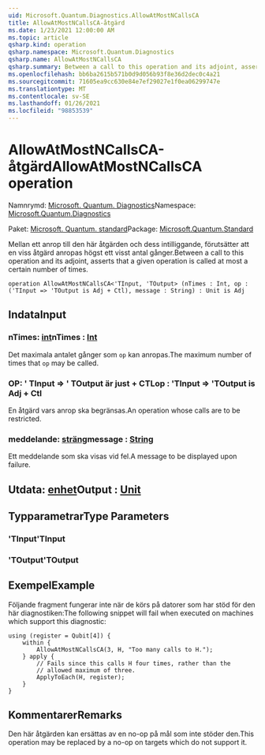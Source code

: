 ```yaml
---
uid: Microsoft.Quantum.Diagnostics.AllowAtMostNCallsCA
title: AllowAtMostNCallsCA-åtgärd
ms.date: 1/23/2021 12:00:00 AM
ms.topic: article
qsharp.kind: operation
qsharp.namespace: Microsoft.Quantum.Diagnostics
qsharp.name: AllowAtMostNCallsCA
qsharp.summary: Between a call to this operation and its adjoint, asserts that a given operation is called at most a certain number of times.
ms.openlocfilehash: bb6ba2615b571b0d9d056b93f8e36d2dec0c4a21
ms.sourcegitcommit: 71605ea9cc630e84e7ef29027e1f0ea06299747e
ms.translationtype: MT
ms.contentlocale: sv-SE
ms.lasthandoff: 01/26/2021
ms.locfileid: "98853539"
---
```

# <a name="allowatmostncallsca-operation"></a><span data-ttu-id="5fc23-102">AllowAtMostNCallsCA-åtgärd</span><span class="sxs-lookup"><span data-stu-id="5fc23-102">AllowAtMostNCallsCA operation</span></span>

<span data-ttu-id="5fc23-103">Namnrymd: [Microsoft. Quantum. Diagnostics](xref:Microsoft.Quantum.Diagnostics)</span><span class="sxs-lookup"><span data-stu-id="5fc23-103">Namespace: [Microsoft.Quantum.Diagnostics](xref:Microsoft.Quantum.Diagnostics)</span></span>

<span data-ttu-id="5fc23-104">Paket: [Microsoft. Quantum. standard](https://nuget.org/packages/Microsoft.Quantum.Standard)</span><span class="sxs-lookup"><span data-stu-id="5fc23-104">Package: [Microsoft.Quantum.Standard](https://nuget.org/packages/Microsoft.Quantum.Standard)</span></span>


<span data-ttu-id="5fc23-105">Mellan ett anrop till den här åtgärden och dess intilliggande, förutsätter att en viss åtgärd anropas högst ett visst antal gånger.</span><span class="sxs-lookup"><span data-stu-id="5fc23-105">Between a call to this operation and its adjoint, asserts that a given operation is called at most a certain number of times.</span></span>

```qsharp
operation AllowAtMostNCallsCA<'TInput, 'TOutput> (nTimes : Int, op : ('TInput => 'TOutput is Adj + Ctl), message : String) : Unit is Adj
```


## <a name="input"></a><span data-ttu-id="5fc23-106">Indata</span><span class="sxs-lookup"><span data-stu-id="5fc23-106">Input</span></span>

### <a name="ntimes--int"></a><span data-ttu-id="5fc23-107">nTimes: [int](xref:microsoft.quantum.lang-ref.int)</span><span class="sxs-lookup"><span data-stu-id="5fc23-107">nTimes : [Int](xref:microsoft.quantum.lang-ref.int)</span></span>

<span data-ttu-id="5fc23-108">Det maximala antalet gånger som `op` kan anropas.</span><span class="sxs-lookup"><span data-stu-id="5fc23-108">The maximum number of times that `op` may be called.</span></span>


### <a name="op--tinput--toutput--is-adj--ctl"></a><span data-ttu-id="5fc23-109">OP: ' TInput => ' TOutput är just + CTL</span><span class="sxs-lookup"><span data-stu-id="5fc23-109">op : 'TInput => 'TOutput  is Adj + Ctl</span></span>

<span data-ttu-id="5fc23-110">En åtgärd vars anrop ska begränsas.</span><span class="sxs-lookup"><span data-stu-id="5fc23-110">An operation whose calls are to be restricted.</span></span>


### <a name="message--string"></a><span data-ttu-id="5fc23-111">meddelande: [sträng](xref:microsoft.quantum.lang-ref.string)</span><span class="sxs-lookup"><span data-stu-id="5fc23-111">message : [String](xref:microsoft.quantum.lang-ref.string)</span></span>

<span data-ttu-id="5fc23-112">Ett meddelande som ska visas vid fel.</span><span class="sxs-lookup"><span data-stu-id="5fc23-112">A message to be displayed upon failure.</span></span>



## <a name="output--unit"></a><span data-ttu-id="5fc23-113">Utdata: [enhet](xref:microsoft.quantum.lang-ref.unit)</span><span class="sxs-lookup"><span data-stu-id="5fc23-113">Output : [Unit](xref:microsoft.quantum.lang-ref.unit)</span></span>



## <a name="type-parameters"></a><span data-ttu-id="5fc23-114">Typparametrar</span><span class="sxs-lookup"><span data-stu-id="5fc23-114">Type Parameters</span></span>

### <a name="tinput"></a><span data-ttu-id="5fc23-115">'TInput</span><span class="sxs-lookup"><span data-stu-id="5fc23-115">'TInput</span></span>


### <a name="toutput"></a><span data-ttu-id="5fc23-116">'TOutput</span><span class="sxs-lookup"><span data-stu-id="5fc23-116">'TOutput</span></span>



## <a name="example"></a><span data-ttu-id="5fc23-117">Exempel</span><span class="sxs-lookup"><span data-stu-id="5fc23-117">Example</span></span>

<span data-ttu-id="5fc23-118">Följande fragment fungerar inte när de körs på datorer som har stöd för den här diagnostiken:</span><span class="sxs-lookup"><span data-stu-id="5fc23-118">The following snippet will fail when executed on machines which support this diagnostic:</span></span>

```qsharp
using (register = Qubit[4]) {
    within {
        AllowAtMostNCallsCA(3, H, "Too many calls to H.");
    } apply {
        // Fails since this calls H four times, rather than the
        // allowed maximum of three.
        ApplyToEach(H, register);
    }
}
```

## <a name="remarks"></a><span data-ttu-id="5fc23-119">Kommentarer</span><span class="sxs-lookup"><span data-stu-id="5fc23-119">Remarks</span></span>

<span data-ttu-id="5fc23-120">Den här åtgärden kan ersättas av en no-op på mål som inte stöder den.</span><span class="sxs-lookup"><span data-stu-id="5fc23-120">This operation may be replaced by a no-op on targets which do not support it.</span></span>